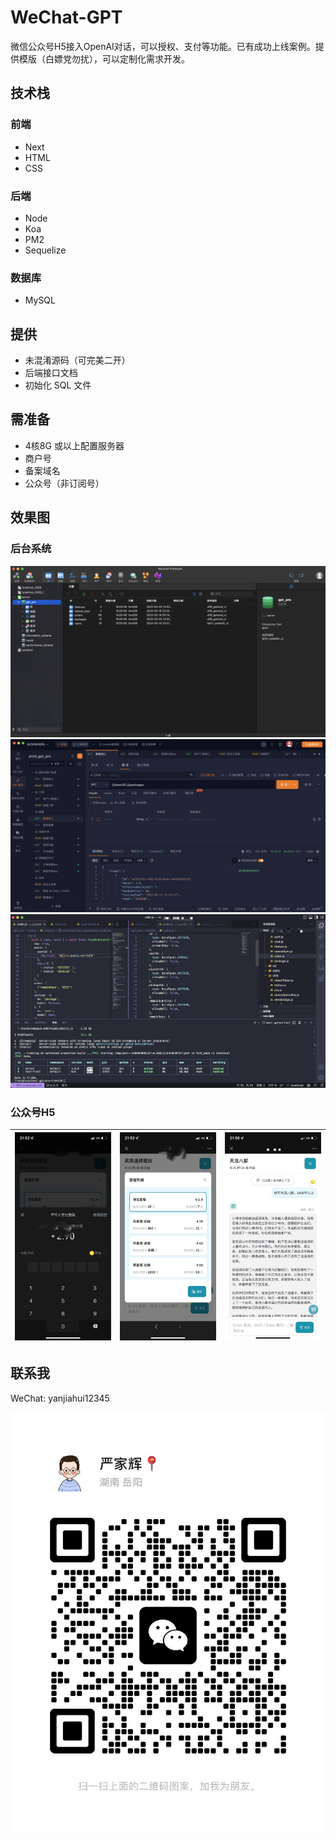 # WeChat-GPT
微信公众号H5接入OpenAI对话，可以授权、支付等功能。已有成功上线案例。提供模版（白嫖党勿扰），可以定制化需求开发。

## 技术栈
### 前端
- Next
- HTML
- CSS

### 后端
- Node
- Koa
- PM2
- Sequelize

### 数据库
- MySQL

## 提供
- 未混淆源码（可完美二开）
- 后端接口文档
- 初始化 SQL 文件

## 需准备
- 4核8G 或以上配置服务器
- 商户号
- 备案域名
- 公众号（非订阅号）

## 效果图
### 后台系统
![](./images/81f609c714b4f524b9f9d8c38462acaf.PNG)
![](./images/902d34160717866ec0d8c3f94502ca9d.PNG)
![](./images/fe274b9637af210fb972fc6f26687241.PNG)

### 公众号H5

| ![](./images/IMG_8366.JPG)   | ![](./images/IMG_8367.JPG)  | ![](./images/IMG_8370.JPG)   |
| --- | --- | --- |

## 联系我
WeChat: yanjiahui12345

![](./images/IMG_8384.JPG)